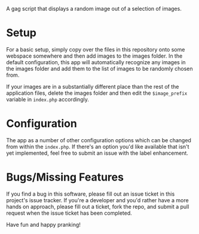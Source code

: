 A gag script that displays a random image out of a selection of images.

Setup
=====
For a basic setup, simply copy over the files in this repository onto some webspace somewhere and then add images to the images folder. In the default configuration, this app will automatically recognize any images in the images folder and add them to the list of images to be randomly chosen from.

If your images are in a substantially different place than the rest of the application files, delete the images folder and then edit the `$image_prefix` variable in `index.php` accordingly.

Configuration
=============
The app as a number of other configuration options which can be changed from within the `index.php`. If there's an option you'd like available that isn't yet implemented, feel free to submit an issue with the label enhancement.

Bugs/Missing Features
=====================
If you find a bug in this software, please fill out an issue ticket in this project's issue tracker. If you're a developer and you'd rather have a more hands on approach, please fill out a ticket, fork the repo, and submit a pull request when the issue ticket has been completed.

Have fun and happy pranking! 
